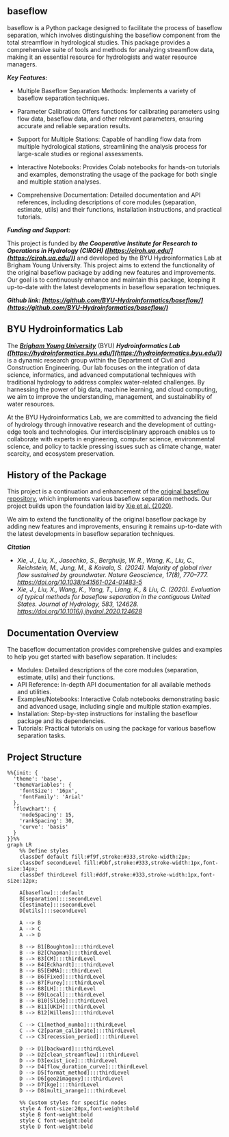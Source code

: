 ## **baseflow**

baseflow is a Python package designed to facilitate the process of baseflow separation, which involves distinguishing the baseflow component from the total streamflow in hydrological studies. This package provides a comprehensive suite of tools and methods for analyzing streamflow data, making it an essential resource for hydrologists and water resource managers.

***Key Features:***

 - Multiple Baseflow Separation Methods: Implements a variety of baseflow separation techniques.

 - Parameter Calibration: Offers functions for calibrating parameters using flow data, baseflow data, and other relevant parameters, ensuring accurate and reliable separation results.

 - Support for Multiple Stations: Capable of handling flow data from multiple hydrological stations, streamlining the analysis process for large-scale studies or regional assessments.
 - Interactive Notebooks: Provides Colab notebooks for hands-on tutorials and examples, demonstrating the usage of the package for both single and multiple station analyses.
 - Comprehensive Documentation: Detailed documentation and API references, including descriptions of core modules (separation, estimate, utils) and their functions, installation instructions, and practical tutorials.

***Funding and Support:***

This project is funded by ***the Cooperative Institute for Research to Operations in Hydrology (CIROH) ([https://ciroh.ua.edu/](https://ciroh.ua.edu/))*** and developed by the BYU Hydroinformatics Lab at Brigham Young University. This project aims to extend the functionality of the original baseflow package by adding new features and improvements. Our goal is to continuously enhance and maintain this package, keeping it up-to-date with the latest developments in baseflow separation techniques.


***Github link: [https://github.com/BYU-Hydroinformatics/baseflow/](https://github.com/BYU-Hydroinformatics/baseflow/)***

## **BYU Hydroinformatics Lab**
The ***[Brigham Young University](https://www.byu.edu/)*** (BYU) ***Hydroinformatics Lab ([https://hydroinformatics.byu.edu/](https://hydroinformatics.byu.edu/))*** is a dynamic research group within the Department of Civil and Construction Engineering. Our lab focuses on the integration of data science, informatics, and advanced computational techniques with traditional hydrology to address complex water-related challenges. By harnessing the power of big data, machine learning, and cloud computing, we aim to improve the understanding, management, and sustainability of water resources.

At the BYU Hydroinformatics Lab, we are committed to advancing the field of hydrology through innovative research and the development of cutting-edge tools and technologies. Our interdisciplinary approach enables us to collaborate with experts in engineering, computer science, environmental science, and policy to tackle pressing issues such as climate change, water scarcity, and ecosystem preservation.

## **History of the Package**
This project is a continuation and enhancement of the [original baseflow repository](https://github.com/xiejx5/baseflow), which implements various baseflow separation methods. Our project builds upon the foundation laid by [Xie et al. (2020)](https://doi.org/10.1016/j.jhydrol.2020.124628). 

We aim to extend the functionality of the original baseflow package by adding new features and improvements, ensuring it remains up-to-date with the latest developments in baseflow separation techniques.

***Citation***

- *Xie, J., Liu, X., Jasechko, S., Berghuijs, W. R., Wang, K., Liu, C., Reichstein, M., Jung, M., & Koirala, S. (2024). Majority of global river flow sustained by groundwater. Nature Geoscience, 17(8), 770–777. https://doi.org/10.1038/s41561-024-01483-5*
- *Xie, J., Liu, X., Wang, K., Yang, T., Liang, K., & Liu, C. (2020). Evaluation of typical methods for baseflow separation in the contiguous United States. Journal of Hydrology, 583, 124628. https://doi.org/10.1016/j.jhydrol.2020.124628*

## **Documentation Overview**
The baseflow documentation provides comprehensive guides and examples to help you get started with baseflow separation. It includes:

 - Modules: Detailed descriptions of the core modules (separation, estimate, utils) and their functions.
 - API Reference: In-depth API documentation for all available methods and utilities.
 - Examples/Notebooks: Interactive Colab notebooks demonstrating basic and advanced usage, including single and multiple station examples.
 - Installation: Step-by-step instructions for installing the baseflow package and its dependencies.
 - Tutorials: Practical tutorials on using the package for various baseflow separation tasks.

## **Project Structure**
```mermaid
%%{init: {
  'theme': 'base', 
  'themeVariables': { 
    'fontSize': '16px', 
    'fontFamily': 'Arial'
  },
  'flowchart': {
    'nodeSpacing': 15,
    'rankSpacing': 30,
    'curve': 'basis'
  }
}}%%
graph LR
    %% Define styles
    classDef default fill:#f9f,stroke:#333,stroke-width:2px;
    classDef secondLevel fill:#bbf,stroke:#333,stroke-width:1px,font-size:14px;
    classDef thirdLevel fill:#ddf,stroke:#333,stroke-width:1px,font-size:12px;

    A[baseflow]:::default
    B[separation]:::secondLevel
    C[estimate]:::secondLevel
    D[utils]:::secondLevel

    A --> B
    A --> C
    A --> D

    B --> B1[Boughton]:::thirdLevel
    B --> B2[Chapman]:::thirdLevel
    B --> B3[CM]:::thirdLevel
    B --> B4[Eckhardt]:::thirdLevel
    B --> B5[EWMA]:::thirdLevel
    B --> B6[Fixed]:::thirdLevel
    B --> B7[Furey]:::thirdLevel
    B --> B8[LH]:::thirdLevel
    B --> B9[Local]:::thirdLevel
    B --> B10[Slide]:::thirdLevel
    B --> B11[UKIH]:::thirdLevel
    B --> B12[Willems]:::thirdLevel
    
    C --> C1[method_numba]:::thirdLevel
    C --> C2[param_calibrate]:::thirdLevel
    C --> C3[recession_period]:::thirdLevel

    D --> D1[backward]:::thirdLevel
    D --> D2[clean_streamflow]:::thirdLevel
    D --> D3[exist_ice]:::thirdLevel
    D --> D4[flow_duration_curve]:::thirdLevel
    D --> D5[format_method]:::thirdLevel
    D --> D6[geo2imagexy]:::thirdLevel
    D --> D7[kge]:::thirdLevel
    D --> D8[multi_arange]:::thirdLevel

    %% Custom styles for specific nodes
    style A font-size:20px,font-weight:bold
    style B font-weight:bold
    style C font-weight:bold
    style D font-weight:bold
```



